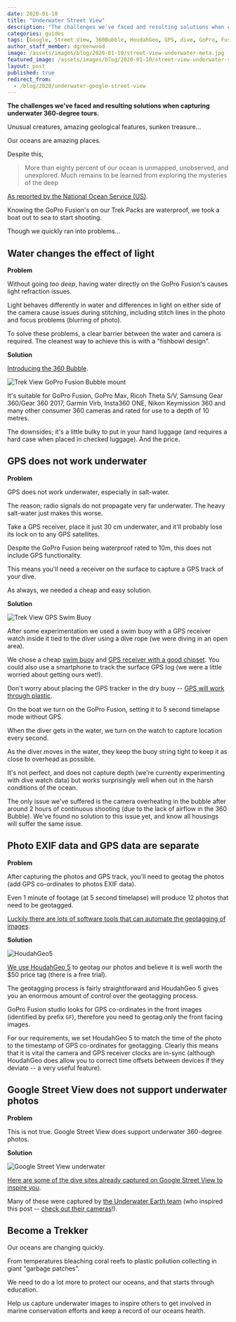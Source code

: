 ```yaml
---
date: 2020-01-10
title: "Underwater Street View"
description: "The challenges we've faced and resulting solutions when capturing underwater 360-degree tours."
categories: guides
tags: [Google, Street View, 360Bubble, HoudahGeo, GPS, dive, GoPro, Fusion, Max, Ricoh, Theta, Garmin, Virb, Samsung, Gear 360, Insta360, ONE]
author_staff_member: dgreenwood
image: /assets/images/blog/2020-01-10/street-view-underwater-meta.jpg
featured_image: /assets/images/blog/2020-01-10/street-view-underwater-sm.jpg
layout: post
published: true
redirect_from:
  - /blog/2020/underwater-google-street-view
---
```


**The challenges we've faced and resulting solutions when capturing underwater 360-degree tours.**

Unusual creatures, amazing geological features, sunken treasure...

Our oceans are amazing places.

Despite this,

> More than eighty percent of our ocean is unmapped, unobserved, and unexplored. Much remains to be learned from exploring the mysteries of the deep

[As reported by the National Ocean Service (US)](https://oceanservice.noaa.gov/facts/exploration.html).

Knowing the GoPro Fusion's on our Trek Packs are waterproof, we took a boat out to sea to start shooting.

Though we quickly ran into problems...

## Water changes the effect of light

**Problem**

Without going _too deep_, having water directly on the GoPro Fusion's causes light refraction issues.

Light behaves differently in water and differences in light on either side of the camera cause issues during stitching, including stitch lines in the photo and focus problems (blurring of photo).

To solve these problems, a clear barrier between the water and camera is required. The cleanest way to achieve this is with a "fishbowl design".

**Solution**

[Introducing the 360 Bubble](https://360bubble.co/).

<img class="img-fluid" src="/assets/images/blog/2020-01-10/gopro-fusion-360-bubble.jpg" alt="Trek View GoPro Fusion Bubble mount" title="Trek View GoPro Fusion Bubble mount" />

It's suitable for GoPro Fusion, GoPro Max, Ricoh Theta S/V, Samsung Gear 360/Gear 360 2017, Garmin Virb, Insta360 ONE, Nikon Keymission 360 and many other consumer 360 cameras and rated for use to a depth of 10 metres.

The downsides; it's a little bulky to put in your hand luggage (and requires a hard case when placed in checked luggage). And the price.

## GPS does not work underwater

**Problem**

GPS does not work underwater, especially in salt-water.

The reason; radio signals do not propagate very far underwater. The heavy salt-water just makes this worse.

Take a GPS receiver, place it just 30 cm underwater, and it'll probably lose its lock on to any GPS satellites.

Despite the GoPro Fusion being waterproof rated to 10m, this does not include GPS functionality.

This means you'll need a receiver on the surface to capture a GPS track of your dive.

As always, we needed a cheap and easy solution.

**Solution**

<img class="img-fluid" src="/assets/images/blog/2020-01-10/trek-view-swim-buoy-gps-reciever-1.jpg" alt="Trek View GPS Swim Buoy" title="Trek View GPS Swim Buoy" />

After some experimentation we used a swim buoy with a GPS receiver watch inside it tied to the diver using a dive rope (we were diving in an open area).

We chose a cheap [swim buoy](https://www.amazon.co.uk/gp/product/B07DDCMYYZ/) and [GPS receiver with a good chipset](https://www.amazon.com/Columbus-P-1-Professional-Data-Logger/dp/B07MD6TWW9). You could also use a smartphone to track the surface GPS log (we were a little worried about getting ours wet!).

Don't worry about placing the GPS tracker in the dry buoy -- [GPS will work through plastic](https://blog.mapspeople.com/gps-the-complete-guide).

On the boat we turn on the GoPro Fusion, setting it to 5 second timelapse mode without GPS.

When the diver gets in the water, we turn on the watch to capture location every second.

As the diver moves in the water, they keep the buoy string tight to keep it as close to overhead as possible.

It's not perfect, and does not capture depth (we're currently experimenting with dive watch data) but works surprisingly well when out in the harsh conditions of the ocean.

The only issue we've suffered is the camera overheating in the bubble after around 2 hours of continuous shooting (due to the lack of airflow in the 360 Bubble). We've found no solution to this issue yet, and know all housings will suffer the same issue.

## Photo EXIF data and GPS data are separate

**Problem**

After capturing the photos and GPS track, you'll need to geotag the photos (add GPS co-ordinates to photos EXIF data).

Even 1 minute of footage (at 5 second timelapse) will produce 12 photos that need to be geotagged.

[Luckily there are lots of software tools that can automate the geotagging of images](https://havecamerawilltravel.com/photographer/geotagging-software/).

**Solution**

<img class="img-fluid" src="/assets/images/blog/2020-01-10/HoudahGeo5-Screenshot-Automatic.jpg" alt="HoudahGeo5" title="HoudahGeo5" />

[We use HoudahGeo 5](https://www.houdah.com/houdahGeo/) to geotag our photos and believe it is well worth the $50 price tag (there is a free trial).

The geotagging process is fairly straightforward and HoudahGeo 5 gives you an enormous amount of control over the geotagging process.

GoPro Fusion studio looks for GPS co-ordinates in the front images (identified by prefix `GF`), therefore you need to geotag only the front facing images.

For our requirements, we set HoudahGeo 5 to match the time of the photo to the timestamp of GPS co-ordinates for geotagging. Clearly this means that it is vital the camera and GPS receiver clocks are in-sync (although HoudahGeo does allow you to correct time offsets between devices if they deviate -- a very useful feature).

## Google Street View does not support underwater photos

**Problem**

This is not true. Google Street View does support underwater 360-degree photos.

**Solution**

<img class="img-fluid" src="/assets/images/blog/2020-01-10/google-street-view-underwater-diving.png" alt="Google Street View underwater" title="Google Street View underwater" />

[Here are some of the dive sites already captured on Google Street View to inspire you](https://www.google.com/streetview/gallery/#oceans/).

Many of these were captured by [the Underwater Earth team](https://www.underwater.earth) (who inspired this post -- [check out their cameras](https://www.underwater.earth/gallery)!).

## Become a Trekker

Our oceans are changing quickly.

From temperatures bleaching coral reefs to plastic pollution collecting in giant "garbage patches".

We need to do a lot more to protect our oceans, and that starts through education.

Help us capture underwater images to inspire others to get involved in marine conservation efforts and keep a record of our oceans health.